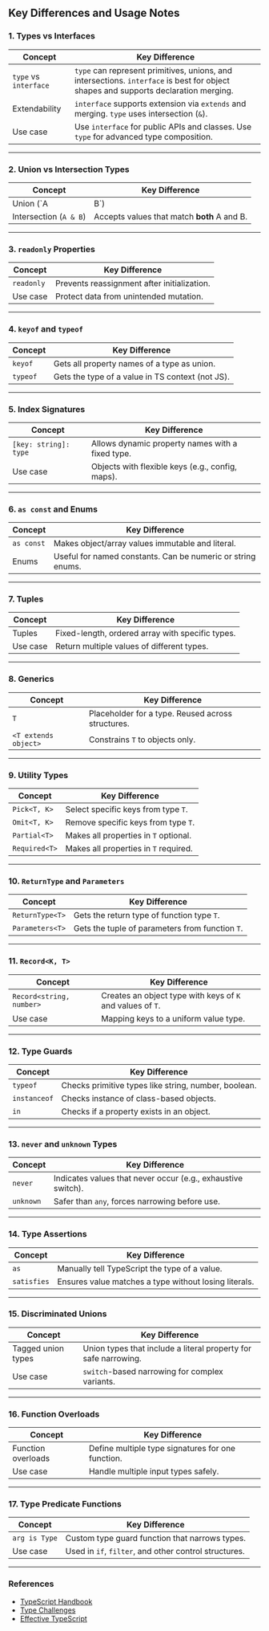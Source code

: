 ## **Key Differences and Usage Notes**

### **1. Types vs Interfaces**
| Concept | Key Difference |
|--------|----------------|
| `type` vs `interface` | `type` can represent primitives, unions, and intersections. `interface` is best for object shapes and supports declaration merging. |
| Extendability | `interface` supports extension via `extends` and merging. `type` uses intersection (`&`). |
| Use case | Use `interface` for public APIs and classes. Use `type` for advanced type composition. |

---

### **2. Union vs Intersection Types**
| Concept | Key Difference |
|--------|----------------|
| Union (`A | B`) | Accepts values that match **either** A or B. |
| Intersection (`A & B`) | Accepts values that match **both** A and B. |

---

### **3. `readonly` Properties**
| Concept | Key Difference |
|--------|----------------|
| `readonly` | Prevents reassignment after initialization. |
| Use case | Protect data from unintended mutation. |

---

### **4. `keyof` and `typeof`**
| Concept | Key Difference |
|--------|----------------|
| `keyof` | Gets all property names of a type as union. |
| `typeof` | Gets the type of a value in TS context (not JS). |

---

### **5. Index Signatures**
| Concept | Key Difference |
|--------|----------------|
| `[key: string]: type` | Allows dynamic property names with a fixed type. |
| Use case | Objects with flexible keys (e.g., config, maps). |

---

### **6. `as const` and Enums**
| Concept | Key Difference |
|--------|----------------|
| `as const` | Makes object/array values immutable and literal. |
| Enums | Useful for named constants. Can be numeric or string enums. |

---

### **7. Tuples**
| Concept | Key Difference |
|--------|----------------|
| Tuples | Fixed-length, ordered array with specific types. |
| Use case | Return multiple values of different types. |

---

### **8. Generics**
| Concept | Key Difference |
|--------|----------------|
| `T` | Placeholder for a type. Reused across structures. |
| `<T extends object>` | Constrains `T` to objects only. |

---

### **9. Utility Types**
| Concept | Key Difference |
|--------|----------------|
| `Pick<T, K>` | Select specific keys from type `T`. |
| `Omit<T, K>` | Remove specific keys from type `T`. |
| `Partial<T>` | Makes all properties in `T` optional. |
| `Required<T>` | Makes all properties in `T` required. |

---

### **10. `ReturnType` and `Parameters`**
| Concept | Key Difference |
|--------|----------------|
| `ReturnType<T>` | Gets the return type of function type `T`. |
| `Parameters<T>` | Gets the tuple of parameters from function `T`. |

---

### **11. `Record<K, T>`**
| Concept | Key Difference |
|--------|----------------|
| `Record<string, number>` | Creates an object type with keys of `K` and values of `T`. |
| Use case | Mapping keys to a uniform value type. |

---

### **12. Type Guards**
| Concept | Key Difference |
|--------|----------------|
| `typeof` | Checks primitive types like string, number, boolean. |
| `instanceof` | Checks instance of class-based objects. |
| `in` | Checks if a property exists in an object. |

---

### **13. `never` and `unknown` Types**
| Concept | Key Difference |
|--------|----------------|
| `never` | Indicates values that never occur (e.g., exhaustive switch). |
| `unknown` | Safer than `any`, forces narrowing before use. |

---

### **14. Type Assertions**
| Concept | Key Difference |
|--------|----------------|
| `as` | Manually tell TypeScript the type of a value. |
| `satisfies` | Ensures value matches a type without losing literals. |

---

### **15. Discriminated Unions**
| Concept | Key Difference |
|--------|----------------|
| Tagged union types | Union types that include a literal property for safe narrowing. |
| Use case | `switch`-based narrowing for complex variants. |

---

### **16. Function Overloads**
| Concept | Key Difference |
|--------|----------------|
| Function overloads | Define multiple type signatures for one function. |
| Use case | Handle multiple input types safely. |

---

### **17. Type Predicate Functions**
| Concept | Key Difference |
|--------|----------------|
| `arg is Type` | Custom type guard function that narrows types. |
| Use case | Used in `if`, `filter`, and other control structures. |

---

### **References**
- [TypeScript Handbook](https://www.typescriptlang.org/docs/)
- [Type Challenges](https://github.com/type-challenges/type-challenges)
- [Effective TypeScript](https://effectivetypescript.com/)